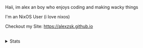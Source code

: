 Haii, im alex an boy who enjoys coding and making wacky things

I'm an NixOS User (i love nixos)

Checkout my Site: https://alexzsk.github.io
<!--END_SECTION:info-->

<br />

<details><summary>Stats</summary>
<p><img align="left" src="https://github-readme-stats.vercel.app/api/top-langs?username=alexzsk&show_icons=true&locale=en&layout=compact" alt="alexzsk" /></p>
</details>


